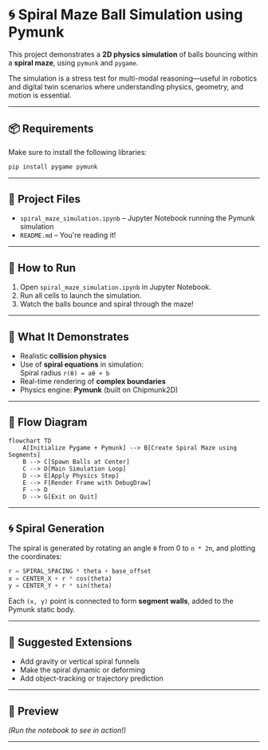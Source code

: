
# 🌀 Spiral Maze Ball Simulation using Pymunk

This project demonstrates a **2D physics simulation** of balls bouncing within a **spiral maze**, using `pymunk` and `pygame`.

The simulation is a stress test for multi-modal reasoning—useful in robotics and digital twin scenarios where understanding physics, geometry, and motion is essential.

---

## 📦 Requirements

Make sure to install the following libraries:

```bash
pip install pygame pymunk
```

---

## 📁 Project Files

- `spiral_maze_simulation.ipynb` – Jupyter Notebook running the Pymunk simulation
- `README.md` – You're reading it!

---

## 🚀 How to Run

1. Open `spiral_maze_simulation.ipynb` in Jupyter Notebook.
2. Run all cells to launch the simulation.
3. Watch the balls bounce and spiral through the maze!

---

## 🧠 What It Demonstrates

- Realistic **collision physics**
- Use of **spiral equations** in simulation:  
  Spiral radius `r(θ) = aθ + b`
- Real-time rendering of **complex boundaries**
- Physics engine: **Pymunk** (built on Chipmunk2D)

---

## 🔁 Flow Diagram

```mermaid
flowchart TD
    A[Initialize Pygame + Pymunk] --> B[Create Spiral Maze using Segments]
    B --> C[Spawn Balls at Center]
    C --> D[Main Simulation Loop]
    D --> E[Apply Physics Step]
    E --> F[Render Frame with DebugDraw]
    F --> D
    D --> G[Exit on Quit]
```

---

## 🌀 Spiral Generation

The spiral is generated by rotating an angle `θ` from 0 to `n * 2π`, and plotting the coordinates:

```python
r = SPIRAL_SPACING * theta + base_offset
x = CENTER_X + r * cos(theta)
y = CENTER_Y + r * sin(theta)
```

Each `(x, y)` point is connected to form **segment walls**, added to the Pymunk static body.

---

## 🧪 Suggested Extensions

- Add gravity or vertical spiral funnels
- Make the spiral dynamic or deforming
- Add object-tracking or trajectory prediction

---

## 📸 Preview

*(Run the notebook to see in action!)*

---


